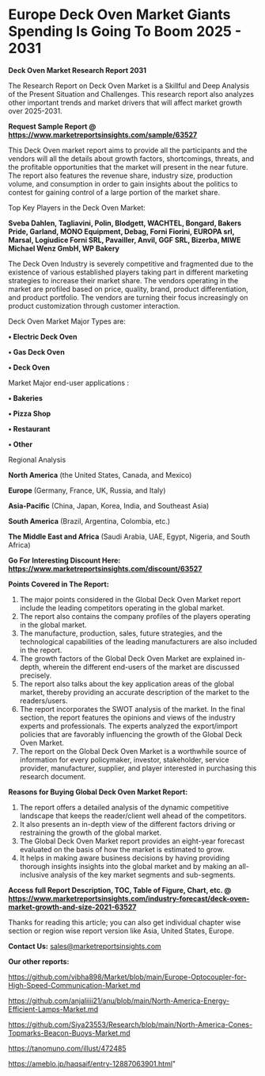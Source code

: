 # Europe Deck Oven Market Giants Spending Is Going To Boom 2025 - 2031

<strong>Deck Oven Market Research Report 2031</strong>

The Research Report on Deck Oven Market is a Skillful and Deep Analysis of the Present Situation and Challenges. This research report also analyzes other important trends and market drivers that will affect market growth over 2025-2031.

<strong>Request Sample Report @ <a href=https://www.marketreportsinsights.com/sample/63527>https://www.marketreportsinsights.com/sample/63527</a></strong>

This Deck Oven market report aims to provide all the participants and the vendors will all the details about growth factors, shortcomings, threats, and the profitable opportunities that the market will present in the near future. The report also features the revenue share, industry size, production volume, and consumption in order to gain insights about the politics to contest for gaining control of a large portion of the market share.

Top Key Players in the Deck Oven Market:

<strong>Sveba Dahlen, Tagliavini, Polin, Blodgett, WACHTEL, Bongard, Bakers Pride, Garland, MONO Equipment, Debag, Forni Fiorini, EUROPA srl, Marsal, Logiudice Forni SRL, Pavailler, Anvil, GGF SRL, Bizerba, MIWE Michael Wenz GmbH, WP Bakery</strong>

The Deck Oven Industry is severely competitive and fragmented due to the existence of various established players taking part in different marketing strategies to increase their market share. The vendors operating in the market are profiled based on price, quality, brand, product differentiation, and product portfolio. The vendors are turning their focus increasingly on product customization through customer interaction.

Deck Oven Market Major Types are:

<strong>• Electric Deck Oven

• Gas Deck Oven

• Deck Oven</strong>

Market Major end-user applications :

<strong>• Bakeries

• Pizza Shop

• Restaurant

• Other</strong>

Regional Analysis

</u><strong><b>North America</b></strong> (the United States, Canada, and Mexico)

<strong><b>Europe </b></strong>(Germany, France, UK, Russia, and Italy)

<strong><b>Asia-Pacific</b></strong> (China, Japan, Korea, India, and Southeast Asia)

<strong><b>South America</b></strong> (Brazil, Argentina, Colombia, etc.)

<strong><b>The Middle East and Africa</b></strong> (Saudi Arabia, UAE, Egypt, Nigeria, and South Africa)

<strong>Go For Interesting Discount Here: <a href=https://www.marketreportsinsights.com/discount/63527>https://www.marketreportsinsights.com/discount/63527</a></strong>

<strong>Points Covered in The Report:</strong>
<ol>
  <li>The major points considered in the Global Deck Oven Market report include the leading competitors operating in the global market.</li>
  <li>The report also contains the company profiles of the players operating in the global market.</li>
  <li>The manufacture, production, sales, future strategies, and the technological capabilities of the leading manufacturers are also included in the report.</li>
  <li>The growth factors of the Global Deck Oven Market are explained in-depth, wherein the different end-users of the market are discussed precisely.</li>
  <li>The report also talks about the key application areas of the global market, thereby providing an accurate description of the market to the readers/users.</li>
  <li>The report incorporates the SWOT analysis of the market. In the final section, the report features the opinions and views of the industry experts and professionals. The experts analyzed the export/import policies that are favorably influencing the growth of the Global Deck Oven Market.</li>
  <li>The report on the Global Deck Oven Market is a worthwhile source of information for every policymaker, investor, stakeholder, service provider, manufacturer, supplier, and player interested in purchasing this research document.</li>
</ol>
<strong>Reasons for Buying Global Deck Oven Market Report:</strong>

<ol>
  <li>The report offers a detailed analysis of the dynamic competitive landscape that keeps the reader/client well ahead of the competitors.</li>
  <li>It also presents an in-depth view of the different factors driving or restraining the growth of the global market.</li>
  <li>The Global Deck Oven Market report provides an eight-year forecast evaluated on the basis of how the market is estimated to grow.</li>
  <li>It helps in making aware business decisions by having providing thorough insights insights into the global market and by making an all-inclusive analysis of the key market segments and sub-segments.</li>
</ol>
<strong>Access full Report Description, TOC, Table of Figure, Chart, etc. @ <a href=https://www.marketreportsinsights.com/industry-forecast/deck-oven-market-growth-and-size-2021-63527>https://www.marketreportsinsights.com/industry-forecast/deck-oven-market-growth-and-size-2021-63527</a></strong>


Thanks for reading this article; you can also get individual chapter wise section or region wise report version like Asia, United States, Europe.

<strong>Contact Us:</strong>
sales@marketreportsinsights.com

<strong>Our other reports:</strong>

<a href=https://github.com/vibha898/Market/blob/main/Europe-Optocoupler-for-High-Speed-Communication-Market.md>https://github.com/vibha898/Market/blob/main/Europe-Optocoupler-for-High-Speed-Communication-Market.md</a>

<a href=https://github.com/anjaliiii21/anu/blob/main/North-America-Energy-Efficient-Lamps-Market.md>https://github.com/anjaliiii21/anu/blob/main/North-America-Energy-Efficient-Lamps-Market.md</a>

<a href=https://github.com/Siya23553/Research/blob/main/North-America-Cones-Topmarks-Beacon-Buoys-Market.md>https://github.com/Siya23553/Research/blob/main/North-America-Cones-Topmarks-Beacon-Buoys-Market.md</a>

<a href=https://tanomuno.com/illust/472485>https://tanomuno.com/illust/472485</a>

<a href=https://ameblo.jp/haqsaif/entry-12887063901.html>https://ameblo.jp/haqsaif/entry-12887063901.html</a>"
